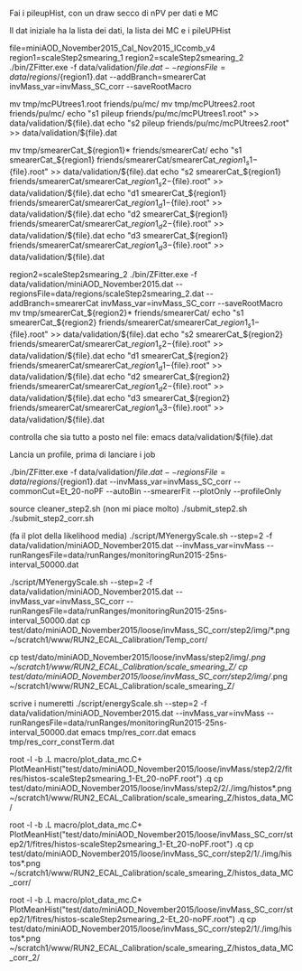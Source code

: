 Fai i pileupHist, con un draw secco di nPV per dati e MC

Il dat iniziale ha la lista dei dati, la lista dei MC e i pileUPHist

file=miniAOD_November2015_Cal_Nov2015_ICcomb_v4
region1=scaleStep2smearing_1
region2=scaleStep2smearing_2
./bin/ZFitter.exe -f data/validation/${file}.dat --regionsFile=data/regions/${region1}.dat --addBranch=smearerCat invMass_var=invMass_SC_corr --saveRootMacro

mv tmp/mcPUtrees1.root friends/pu/mc/
mv tmp/mcPUtrees2.root friends/pu/mc/
echo "s1      pileup     friends/pu/mc/mcPUtrees1.root" >> data/validation/${file}.dat
echo "s2      pileup     friends/pu/mc/mcPUtrees2.root" >> data/validation/${file}.dat

mv tmp/smearerCat_${region1}* friends/smearerCat/
echo "s1      smearerCat_${region1}     friends/smearerCat/smearerCat_${region1}_s1-${file}.root" >> data/validation/${file}.dat
echo "s2      smearerCat_${region1}     friends/smearerCat/smearerCat_${region1}_s2-${file}.root" >> data/validation/${file}.dat
echo "d1      smearerCat_${region1}     friends/smearerCat/smearerCat_${region1}_d1-${file}.root" >> data/validation/${file}.dat
echo "d2      smearerCat_${region1}     friends/smearerCat/smearerCat_${region1}_d2-${file}.root" >> data/validation/${file}.dat
echo "d3      smearerCat_${region1}     friends/smearerCat/smearerCat_${region1}_d3-${file}.root" >> data/validation/${file}.dat

region2=scaleStep2smearing_2
./bin/ZFitter.exe -f data/validation/miniAOD_November2015.dat --regionsFile=data/regions/scaleStep2smearing_2.dat --addBranch=smearerCat invMass_var=invMass_SC_corr --saveRootMacro
mv tmp/smearerCat_${region2}* friends/smearerCat/
echo "s1      smearerCat_${region2}     friends/smearerCat/smearerCat_${region1}_s1-${file}.root" >> data/validation/${file}.dat
echo "s2      smearerCat_${region2}     friends/smearerCat/smearerCat_${region1}_s2-${file}.root" >> data/validation/${file}.dat
echo "d1      smearerCat_${region2}     friends/smearerCat/smearerCat_${region1}_d1-${file}.root" >> data/validation/${file}.dat
echo "d2      smearerCat_${region2}     friends/smearerCat/smearerCat_${region1}_d2-${file}.root" >> data/validation/${file}.dat
echo "d3      smearerCat_${region2}     friends/smearerCat/smearerCat_${region1}_d3-${file}.root" >> data/validation/${file}.dat

controlla che sia tutto a posto nel file:
emacs data/validation/${file}.dat

Lancia un profile, prima di lanciare i job

./bin/ZFitter.exe -f data/validation/${file}.dat --regionsFile=data/regions/${region1}.dat --invMass_var=invMass_SC_corr --commonCut=Et_20-noPF --autoBin --smearerFit --plotOnly --profileOnly

source cleaner_step2.sh (non mi piace molto)
./submit_step2.sh
./submit_step2_corr.sh

(fa il plot della likelihood media)
./script/MYenergyScale.sh --step=2 -f data/validation/miniAOD_November2015.dat --invMass_var=invMass --runRangesFile=data/runRanges/monitoringRun2015-25ns-interval_50000.dat

./script/MYenergyScale.sh --step=2 -f data/validation/miniAOD_November2015.dat --invMass_var=invMass_SC_corr --runRangesFile=data/runRanges/monitoringRun2015-25ns-interval_50000.dat
cp test/dato/miniAOD_November2015/loose/invMass_SC_corr/step2/img/*.png ~/scratch1/www/RUN2_ECAL_Calibration/Temp_corr/

cp test/dato/miniAOD_November2015/loose/invMass/step2/img/*.png ~/scratch1/www/RUN2_ECAL_Calibration/scale_smearing_Z/
cp test/dato/miniAOD_November2015/loose/invMass_SC_corr/step2/img/*.png ~/scratch1/www/RUN2_ECAL_Calibration/scale_smearing_Z/

scrive i numeretti
./script/energyScale.sh --step=2 -f data/validation/miniAOD_November2015.dat --invMass_var=invMass --runRangesFile=data/runRanges/monitoringRun2015-25ns-interval_50000.dat
emacs tmp/res_corr.dat 
emacs tmp/res_corr_constTerm.dat

root -l -b 
.L macro/plot_data_mc.C+ 
PlotMeanHist("test/dato/miniAOD_November2015/loose/invMass/step2/2/fitres/histos-scaleStep2smearing_1-Et_20-noPF.root")
.q
cp test/dato/miniAOD_November2015/loose/invMass/step2/2/./img/histos*.png ~/scratch1/www/RUN2_ECAL_Calibration/scale_smearing_Z/histos_data_MC/

root -l -b 
.L macro/plot_data_mc.C+ 
PlotMeanHist("test/dato/miniAOD_November2015/loose/invMass_SC_corr/step2/1/fitres/histos-scaleStep2smearing_1-Et_20-noPF.root")
.q
cp test/dato/miniAOD_November2015/loose/invMass_SC_corr/step2/1/./img/histos*.png ~/scratch1/www/RUN2_ECAL_Calibration/scale_smearing_Z/histos_data_MC_corr/

root -l -b 
.L macro/plot_data_mc.C+ 
PlotMeanHist("test/dato/miniAOD_November2015/loose/invMass_SC_corr/step2/1/fitres/histos-scaleStep2smearing_2-Et_20-noPF.root")
.q
cp test/dato/miniAOD_November2015/loose/invMass_SC_corr/step2/1/./img/histos*.png ~/scratch1/www/RUN2_ECAL_Calibration/scale_smearing_Z/histos_data_MC_corr_2/


